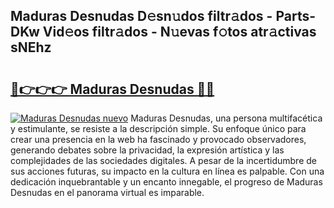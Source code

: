 ## Maduras Desnudas D𝚎sn𝚞dos filtr𝚊dos - Parts-DKw Vid𝚎os filtr𝚊dos - N𝚞evas f𝚘tos atr𝚊ctivas sNEhz

# <h2><a href="http://mba01ux.tromn.icu/?c=Maduras+Desnudas">🔗👉👉👉 Maduras Desnudas 🔗🔗</a></h2>

[![Maduras Desnudas nuevo](https://i.imgur.com/pEAQMta.gif)](http://mba01ux.tromn.icu/?c=Maduras+Desnudas)
Maduras Desnudas, una persona multifacética y estimulante, se resiste a la descripción simple. Su enfoque único para crear una presencia en la web ha fascinado y provocado observadores, generando debates sobre la privacidad, la expresión artística y las complejidades de las sociedades digitales. A pesar de la incertidumbre de sus acciones futuras, su impacto en la cultura en línea es palpable. Con una dedicación inquebrantable y un encanto innegable, el progreso de Maduras Desnudas en el panorama virtual es imparable.
